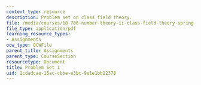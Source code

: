 ```yaml
---
content_type: resource
description: Problem set on class field theory.
file: /media/courses/18-786-number-theory-ii-class-field-theory-spring-2016/2cdadcae15accbbee3bc9e1e1bb12378_MIT18_786S16_pset1.pdf
file_type: application/pdf
learning_resource_types:
- Assignments
ocw_type: OCWFile
parent_title: Assignments
parent_type: CourseSection
resourcetype: Document
title: Problem Set 1
uid: 2cdadcae-15ac-cbbe-e3bc-9e1e1bb12378
---
```

